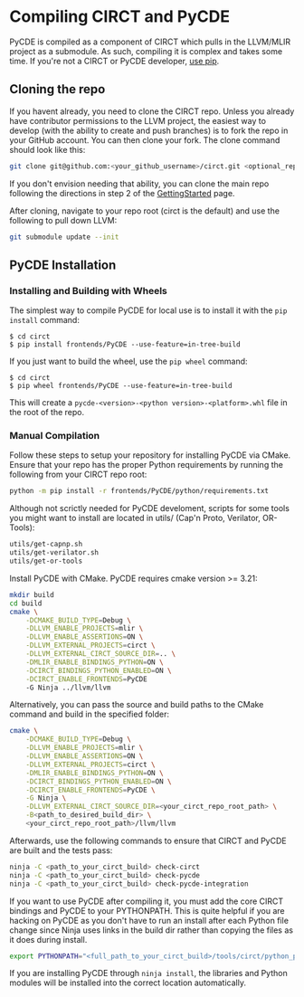 # Compiling CIRCT and PyCDE

PyCDE is compiled as a component of CIRCT which pulls in the LLVM/MLIR project
as a submodule. As such, compiling it is complex and takes some time. If you're
not a CIRCT or PyCDE developer, [use pip](https://pypi.org/project/pycde/).

## Cloning the repo

If you havent already, you need to clone the CIRCT repo. Unless you already
have contributor permissions to the LLVM project, the easiest way to develop
(with the ability to create and push branches) is to fork the repo in your
GitHub account. You can then clone your fork. The clone command should look
like this:

```bash
git clone git@github.com:<your_github_username>/circt.git <optional_repo_name>
```

If you don't envision needing that ability, you can clone the main repo
following the directions in step 2 of the [GettingStarted](GettingStarted.md) page.

After cloning, navigate to your repo root (circt is the default) and use the
following to pull down LLVM:

```bash
git submodule update --init
```

## PyCDE Installation

### Installing and Building with Wheels

The simplest way to compile PyCDE for local use is to install it with the `pip
install` command:

```
$ cd circt
$ pip install frontends/PyCDE --use-feature=in-tree-build
```

If you just want to build the wheel, use the `pip wheel` command:

```
$ cd circt
$ pip wheel frontends/PyCDE --use-feature=in-tree-build
```

This will create a `pycde-<version>-<python version>-<platform>.whl` file in the root of the repo.

### Manual Compilation

Follow these steps to setup your repository for installing PyCDE via CMake.
Ensure that your repo has the proper Python requirements by running the
following from your CIRCT repo root:

```bash
python -m pip install -r frontends/PyCDE/python/requirements.txt
```

Although not scrictly needed for PyCDE develoment, scripts for some tools you
might want to install are located in utils/
(Cap'n Proto, Verilator, OR-Tools):

```bash
utils/get-capnp.sh
utils/get-verilator.sh
utils/get-or-tools
```

Install PyCDE with CMake. PyCDE requires cmake version >= 3.21:

```bash
mkdir build
cd build
cmake \
    -DCMAKE_BUILD_TYPE=Debug \
    -DLLVM_ENABLE_PROJECTS=mlir \
    -DLLVM_ENABLE_ASSERTIONS=ON \
    -DLLVM_EXTERNAL_PROJECTS=circt \
    -DLLVM_EXTERNAL_CIRCT_SOURCE_DIR=.. \
    -DMLIR_ENABLE_BINDINGS_PYTHON=ON \
    -DCIRCT_BINDINGS_PYTHON_ENABLED=ON \
    -DCIRCT_ENABLE_FRONTENDS=PyCDE
    -G Ninja ../llvm/llvm
```

Alternatively, you can pass the source and build paths to the CMake command and
build in the specified folder:

```bash
cmake \
    -DCMAKE_BUILD_TYPE=Debug \
    -DLLVM_ENABLE_PROJECTS=mlir \
    -DLLVM_ENABLE_ASSERTIONS=ON \
    -DLLVM_EXTERNAL_PROJECTS=circt \
    -DMLIR_ENABLE_BINDINGS_PYTHON=ON \
    -DCIRCT_BINDINGS_PYTHON_ENABLED=ON \
    -DCIRCT_ENABLE_FRONTENDS=PyCDE \
    -G Ninja \
    -DLLVM_EXTERNAL_CIRCT_SOURCE_DIR=<your_circt_repo_root_path> \
    -B<path_to_desired_build_dir> \
    <your_circt_repo_root_path>/llvm/llvm
```

Afterwards, use the following commands to ensure that CIRCT and PyCDE are built
and the tests pass:

```bash
ninja -C <path_to_your_circt_build> check-circt
ninja -C <path_to_your_circt_build> check-pycde
ninja -C <path_to_your_circt_build> check-pycde-integration
```

If you want to use PyCDE after compiling it, you must add the core CIRCT
bindings and PyCDE to your PYTHONPATH. This is quite helpful if you are hacking
on PyCDE as you don't have to run an install after each Python file change since
Ninja uses links in the build dir rather than copying the files as it does
during install.

```bash
export PYTHONPATH="<full_path_to_your_circt_build>/tools/circt/python_packages/pycde"
```

If you are installing PyCDE through `ninja install`, the libraries and Python modules will be installed into the correct location automatically.
